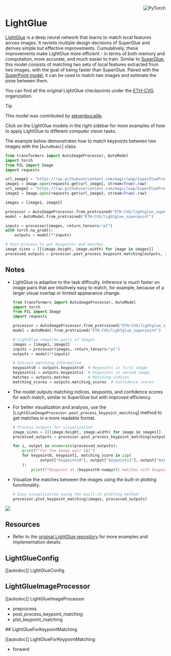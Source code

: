 <!--Copyright 2025 The HuggingFace Team. All rights reserved.

Licensed under the MIT License; you may not use this file except in compliance with
the License.

Unless required by applicable law or agreed to in writing, software distributed under the License is distributed on
an "AS IS" BASIS, WITHOUT WARRANTIES OR CONDITIONS OF ANY KIND, either express or implied. See the License for the
specific language governing permissions and limitations under the License.

⚠️ Note that this file is in Markdown but contain specific syntax for our doc-builder (similar to MDX) that may not be
rendered properly in your Markdown viewer.

-->

<div style="float: right;">
    <div class="flex flex-wrap space-x-1">
        <img alt="PyTorch" src="https://img.shields.io/badge/PyTorch-DE3412?style=flat&logo=pytorch&logoColor=white" >
    </div>
</div>

# LightGlue

[LightGlue](https://arxiv.org/abs/2306.13643) is a deep neural network that learns to match local features across images. It revisits multiple design decisions of SuperGlue and derives simple but effective improvements. Cumulatively, these improvements make LightGlue more efficient - in terms of both memory and computation, more accurate, and much easier to train. Similar to [SuperGlue](https://huggingface.co/magic-leap-community/superglue_outdoor), this model consists of matching two sets of local features extracted from two images, with the goal of being faster than SuperGlue. Paired with the [SuperPoint model](https://huggingface.co/magic-leap-community/superpoint), it can be used to match two images and estimate the pose between them.

You can find all the original LightGlue checkpoints under the [ETH-CVG](https://huggingface.co/ETH-CVG) organization.

> [!TIP]
> This model was contributed by [stevenbucaille](https://huggingface.co/stevenbucaille).
>
> Click on the LightGlue models in the right sidebar for more examples of how to apply LightGlue to different computer vision tasks.

The example below demonstrates how to match keypoints between two images with the [`AutoModel`] class.

<hfoptions id="usage">
<hfoption id="AutoModel">

```py
from transformers import AutoImageProcessor, AutoModel
import torch
from PIL import Image
import requests

url_image1 = "https://raw.githubusercontent.com/magicleap/SuperGluePretrainedNetwork/refs/heads/master/assets/phototourism_sample_images/united_states_capitol_98169888_3347710852.jpg"
image1 = Image.open(requests.get(url_image1, stream=True).raw)
url_image2 = "https://raw.githubusercontent.com/magicleap/SuperGluePretrainedNetwork/refs/heads/master/assets/phototourism_sample_images/united_states_capitol_26757027_6717084061.jpg"
image2 = Image.open(requests.get(url_image2, stream=True).raw)

images = [image1, image2]

processor = AutoImageProcessor.from_pretrained("ETH-CVG/lightglue_superpoint")
model = AutoModel.from_pretrained("ETH-CVG/lightglue_superpoint")

inputs = processor(images, return_tensors="pt")
with torch.no_grad():
    outputs = model(**inputs)

# Post-process to get keypoints and matches
image_sizes = [[(image.height, image.width) for image in images]]
processed_outputs = processor.post_process_keypoint_matching(outputs, image_sizes, threshold=0.2)
```

</hfoption>
</hfoptions>

## Notes

- LightGlue is adaptive to the task difficulty. Inference is much faster on image pairs that are intuitively easy to match, for example, because of a larger visual overlap or limited appearance change.

    ```py
    from transformers import AutoImageProcessor, AutoModel
    import torch
    from PIL import Image
    import requests
    
    processor = AutoImageProcessor.from_pretrained("ETH-CVG/lightglue_superpoint")
    model = AutoModel.from_pretrained("ETH-CVG/lightglue_superpoint")
    
    # LightGlue requires pairs of images
    images = [image1, image2]
    inputs = processor(images, return_tensors="pt")
    outputs = model(**inputs)
    
    # Extract matching information
    keypoints0 = outputs.keypoints0  # Keypoints in first image
    keypoints1 = outputs.keypoints1  # Keypoints in second image
    matches = outputs.matches        # Matching indices
    matching_scores = outputs.matching_scores  # Confidence scores
    ```

- The model outputs matching indices, keypoints, and confidence scores for each match, similar to SuperGlue but with improved efficiency.
- For better visualization and analysis, use the [`LightGlueImageProcessor.post_process_keypoint_matching`] method to get matches in a more readable format.

    ```py
    # Process outputs for visualization
    image_sizes = [[(image.height, image.width) for image in images]]
    processed_outputs = processor.post_process_keypoint_matching(outputs, image_sizes, threshold=0.2)
    
    for i, output in enumerate(processed_outputs):
        print(f"For the image pair {i}")
        for keypoint0, keypoint1, matching_score in zip(
                output["keypoints0"], output["keypoints1"], output["matching_scores"]
        ):
            print(f"Keypoint at {keypoint0.numpy()} matches with keypoint at {keypoint1.numpy()} with score {matching_score}")
    ```

- Visualize the matches between the images using the built-in plotting functionality.

    ```py
    # Easy visualization using the built-in plotting method
    processor.plot_keypoint_matching(images, processed_outputs)
    ```

<div class="flex justify-center">
    <img src="https://cdn-uploads.huggingface.co/production/uploads/632885ba1558dac67c440aa8/duPp09ty8NRZlMZS18ccP.png">
</div>

## Resources

- Refer to the [original LightGlue repository](https://github.com/cvg/LightGlue) for more examples and implementation details.

## LightGlueConfig

[[autodoc]] LightGlueConfig

## LightGlueImageProcessor

[[autodoc]] LightGlueImageProcessor

- preprocess
- post_process_keypoint_matching
- plot_keypoint_matching

<frameworkcontent>
<pt>
## LightGlueForKeypointMatching

[[autodoc]] LightGlueForKeypointMatching

- forward

</pt>
</frameworkcontent>
